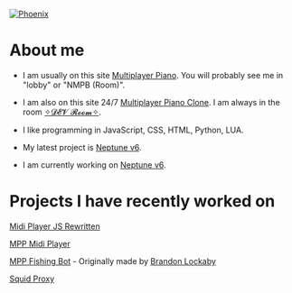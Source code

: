 [![Phoenix](https://img.shields.io/badge/Phoenix's-Multiplayer%20Piano-blue)](https://www.multiplayerpiano.net)

# About me

- I am usually on this site [Multiplayer Piano](https://www.multiplayerpiano.net/). You will probably see me in "lobby" or "NMPB (Room)".

- I am also on this site 24/7 [Multiplayer Piano Clone](https://mppclone.com/). I am always in the room [✧𝓓𝓔𝓥 𝓡𝓸𝓸𝓶✧](https://mppclone.com/%E2%9C%A7%F0%9D%93%93%F0%9D%93%94%F0%9D%93%A5%20%F0%9D%93%A1%F0%9D%93%B8%F0%9D%93%B8%F0%9D%93%B6%E2%9C%A7).

- I like programming in JavaScript, CSS, HTML, Python, LUA.

- My latest project is [Neptune v6](https://github.com/PhoenixTheCoder/neptune).

- I am currently working on [Neptune v6](https://github.com/PhoenixTheCoder/neptune).

# Projects I have recently worked on

[Midi Player JS Rewritten](https://github.com/PhoenixTheCoder/midiplayerjs)

[MPP Midi Player](https://github.com/PhoenixTheCoder/mpp-midi-player)

[MPP Fishing Bot](https://github.com/PhoenixTheCoder/fishing-app) - Originally made by [Brandon Lockaby](https://github.com/brandon-lockaby)

[Squid Proxy](https://github.com/PhoenixTheCoder/spi)
